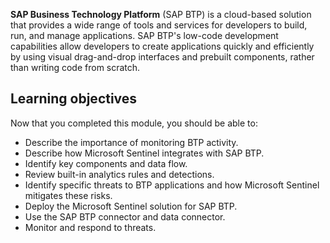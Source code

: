 

**SAP Business Technology Platform** (SAP BTP) is a cloud-based solution that provides a wide range of tools and services for developers to build, run, and manage applications. SAP BTP's low-code development capabilities allow developers to create applications quickly and efficiently by using visual drag-and-drop interfaces and prebuilt components, rather than writing code from scratch.

## Learning objectives

Now that you completed this module, you should be able to:

- Describe the importance of monitoring BTP activity.
- Describe how Microsoft Sentinel integrates with SAP BTP.
- Identify key components and data flow.
- Review built-in analytics rules and detections.
- Identify specific threats to BTP applications and how Microsoft Sentinel mitigates these risks.
- Deploy the Microsoft Sentinel solution for SAP BTP.
- Use the SAP BTP connector and data connector.
- Monitor and respond to threats.
